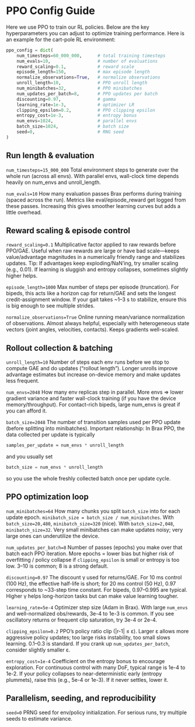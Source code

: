 # PPO Config Guide
Here we use PPO to train our RL policies. Below are the key hyperparameters you can adjust to optimize training performance. Here is an example for the cart-pole RL environment:
```python
ppo_config = dict(
    num_timesteps=60_000_000,      # total training timesteps
    num_evals=10,                  # number of evaluations
    reward_scaling=0.1,            # reward scale
    episode_length=150,            # max episode length
    normalize_observations=True,   # normalize observations
    unroll_length=10,              # PPO unroll length
    num_minibatches=32,            # PPO minibatches
    num_updates_per_batch=8,       # PPO updates per batch
    discounting=0.97,              # gamma
    learning_rate=1e-3,            # optimizer LR
    clipping_epsilon=0.2,          # PPO clipping epsilon
    entropy_cost=1e-3,             # entropy bonus
    num_envs=1024,                 # parallel envs
    batch_size=1024,               # batch size
    seed=0,                        # RNG seed
)
```

## Run length & evaluation

```num_timesteps=15_000_000```
Total environment steps to generate over the whole run (across all envs). With parallel envs, wall-clock time depends heavily on num_envs and unroll_length.

```num_evals=10```
How many evaluation passes Brax performs during training (spaced across the run). Metrics like eval/episode_reward get logged from these passes. Increasing this gives smoother learning curves but adds a little overhead.

## Reward scaling & episode control

```reward_scaling=0.1```
Multiplicative factor applied to raw rewards before PPO/GAE. Useful when raw rewards are large or have bad scale—keeps value/advantage magnitudes in a numerically friendly range and stabilizes updates.
Tip: If advantages keep exploding/NaN’ing, try smaller scaling (e.g., 0.01). If learning is sluggish and entropy collapses, sometimes slightly higher helps.

```episode_length=1000```
Max number of steps per episode (truncation). For bipeds, this acts like a horizon cap for return/GAE and sets the longest credit-assignment window. If your gait takes ~1–3 s to stabilize, ensure this is big enough to see multiple strides.

```normalize_observations=True```
Online running mean/variance normalization of observations. Almost always helpful, especially with heterogeneous state vectors (joint angles, velocities, contacts). Keeps gradients well-scaled.

## Rollout collection & batching

```unroll_length=10```
Number of steps each env runs before we stop to compute GAE and do updates (“rollout length”). Longer unrolls improve advantage estimates but increase on-device memory and make updates less frequent.

```num_envs=2048```
How many env replicas step in parallel. More envs ⇒ lower gradient variance and faster wall-clock training (if you have the device memory/throughput). For contact-rich bipeds, large num_envs is great if you can afford it.

```batch_size=2048```
The number of transition samples used per PPO update (before splitting into minibatches).
Important relationship: In Brax PPO, the data collected per update is typically
```python
samples_per_update ≈ num_envs * unroll_length
```
and you usually set
```python
batch_size = num_envs * unroll_length
```
so you use the whole freshly collected batch once per update cycle.

## PPO optimization loop

```num_minibatches=64```
How many chunks you split ```batch_size``` into for each update epoch.
```minibatch_size = batch_size / num_minibatches```.
With ```batch_size=20,480```, ```minibatch_size=320``` (nice). With ```batch_size=2,048```, ```minibatch_size=32```. Very small minibatches can make updates noisy; very large ones can underutilize the device.

```num_updates_per_batch=8```
Number of passes (epochs) you make over that batch each PPO iteration. More epochs = lower bias but higher risk of overfitting / policy collapse if ```clipping_epsilon``` is small or entropy is too low. 3–10 is common; 8 is a strong default.

```discounting=0.97```
The discount γ used for returns/GAE. For 10 ms control (100 Hz), the effective half-life is short; for 20 ms control (50 Hz), 0.97 corresponds to ~33-step time constant. For bipeds, 0.97–0.995 are typical. Higher γ helps long-horizon tasks but can make value learning tougher.

```learning_rate=5e-4```
Optimizer step size (Adam in Brax). With large ```num_envs``` and well-normalized obs/rewards, 3e-4 to 1e-3 is common. If you see oscillatory returns or frequent clip saturation, try 3e-4 or 2e-4.

```clipping_epsilon=0.2```
PPO’s policy ratio clip (|r-1| ≤ ε). Larger ε allows more aggressive policy updates; too large risks instability, too small slows learning. 0.1–0.3 is standard. If you crank up ```num_updates_per_batch```, consider slightly smaller ε.

```entropy_cost=1e-4```
Coefficient on the entropy bonus to encourage exploration. For continuous control with many DoF, typical range is 1e-4 to 1e-2. If your policy collapses to near-deterministic early (entropy plummets), raise this (e.g., 5e-4 or 1e-3). If it never settles, lower it.

## Parallelism, seeding, and reproducibility
```seed=0```
PRNG seed for env/policy initialization. For serious runs, try multiple seeds to estimate variance.